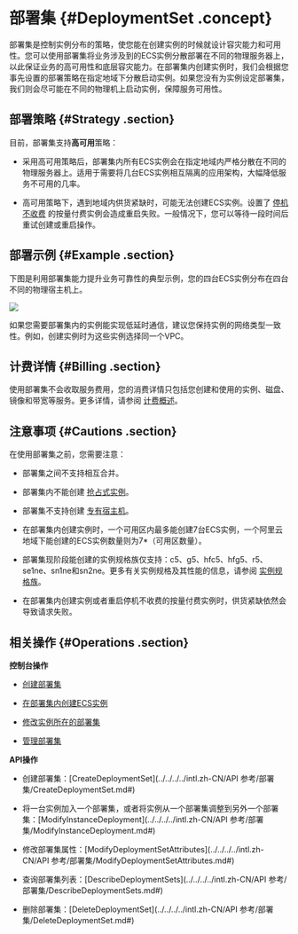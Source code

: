 # 部署集 {#DeploymentSet .concept}

部署集是控制实例分布的策略，使您能在创建实例的时候就设计容灾能力和可用性。您可以使用部署集将业务涉及到的ECS实例分散部署在不同的物理服务器上，以此保证业务的高可用性和底层容灾能力。在部署集内创建实例时，我们会根据您事先设置的部署策略在指定地域下分散启动实例。如果您没有为实例设定部署集，我们则会尽可能在不同的物理机上启动实例，保障服务可用性。

## 部署策略 {#Strategy .section}

目前，部署集支持**高可用**策略：

-   采用高可用策略后，部署集内所有ECS实例会在指定地域内严格分散在不同的物理服务器上。适用于需要将几台ECS实例相互隔离的应用架构，大幅降低服务不可用的几率。

-   高可用策略下，遇到地域内供货紧缺时，可能无法创建ECS实例。设置了 [停机不收费](../../../../intl.zh-CN/产品定价/按量付费实例停机不收费.md#) 的按量付费实例会造成重启失败。一般情况下，您可以等待一段时间后重试创建或重启操作。


## 部署示例 {#Example .section}

下图是利用部署集能力提升业务可靠性的典型示例，您的四台ECS实例分布在四台不同的物理宿主机上。

![](http://static-aliyun-doc.oss-cn-hangzhou.aliyuncs.com/assets/img/21423/154037367712046_zh-CN.png)

如果您需要部署集内的实例能实现低延时通信，建议您保持实例的网络类型一致性。例如，创建实例时为这些实例选择同一个VPC。

## 计费详情 {#Billing .section}

使用部署集不会收取服务费用，您的消费详情只包括您创建和使用的实例、磁盘、镜像和带宽等服务。更多详情，请参阅 [计费概述](../../../../intl.zh-CN/产品定价/计费概述.md#)。

## 注意事项 {#Cautions .section}

在使用部署集之前，您需要注意：

-   部署集之间不支持相互合并。

-   部署集内不能创建 [抢占式实例](intl.zh-CN/产品简介/实例/抢占式实例.md#)。

-   部署集不支持创建 [专有宿主机](../../../../intl.zh-CN/产品简介/什么是专有宿主机DDH.md#)。

-   在部署集内创建实例时，一个可用区内最多能创建7台ECS实例，一个阿里云地域下能创建的ECS实例数量则为7\*（可用区数量）。

-   部署集现阶段能创建的实例规格族仅支持：c5、g5、hfc5、hfg5、r5、se1ne、sn1ne和sn2ne。更多有关实例规格及其性能的信息，请参阅 [实例规格族](intl.zh-CN/产品简介/实例规格族.md#)。

-   在部署集内创建实例或者重启停机不收费的按量付费实例时，供货紧缺依然会导致请求失败。


## 相关操作 {#Operations .section}

**控制台操作**

-   [创建部署集](../../../../intl.zh-CN/用户指南/部署集/创建部署集.md#)

-   [在部署集内创建ECS实例](../../../../intl.zh-CN/用户指南/部署集/在部署集内创建实例.md#)

-   [修改实例所在的部署集](../../../../intl.zh-CN/用户指南/部署集/在部署集内创建实例.md#)

-   [管理部署集](../../../../intl.zh-CN/用户指南/部署集/管理部署集.md#)


**API操作**

-   创建部署集：[CreateDeploymentSet](../../../../intl.zh-CN/API 参考/部署集/CreateDeploymentSet.md#)

-   将一台实例加入一个部署集，或者将实例从一个部署集调整到另外一个部署集：[ModifyInstanceDeployment](../../../../intl.zh-CN/API 参考/部署集/ModifyInstanceDeployment.md#)

-   修改部署集属性：[ModifyDeploymentSetAttributes](../../../../intl.zh-CN/API 参考/部署集/ModifyDeploymentSetAttributes.md#)

-   查询部署集列表：[DescribeDeploymentSets](../../../../intl.zh-CN/API 参考/部署集/DescribeDeploymentSets.md#)

-   删除部署集：[DeleteDeploymentSet](../../../../intl.zh-CN/API 参考/部署集/DeleteDeploymentSet.md#)


